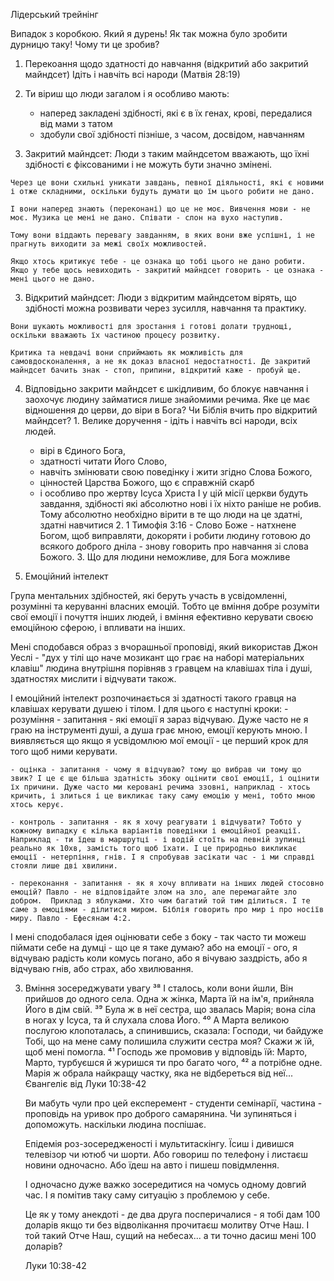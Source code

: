 Лідерський трейнінг

Випадок з коробкою. Який я дурень! Як так можна було зробити дурницю таку! Чому ти це зробив? 

1. Перекоання щодо здатності до навчання (відкритий або закритий майндсет)
  Ідіть і навчіть всі народи (Матвія 28:19)


  1. Ти віриш що люди загалом і я особливо мають:
      - наперед закладені здібності, які є в їх генах, крові, передалися від мами з татом 
      - здобули свої здібності пізніше, з часом, досвідом, навчанням

  2. Закритий майндсет:
    Люди з таким майндсетом вважають, що їхні здібності є фіксованими і не можуть бути значно змінені.

    Через це вони схильні уникати завдань, певної діяльності, які є новими і отже складними, оскільки будуть думати що їм цього робити не дано.

    І вони наперед знають (переконані) що це не моє. Вивчення мови - не моє. Музика це мені не дано. Співати - слон на вухо наступив. 

    Тому вони віддають перевагу завданням, в яких вони вже успішні, і не прагнуть виходити за межі своїх можливостей.

    Якщо хтось критикує тебе - це ознака що тобі цього не дано робити. Якщо у тебе щось невиходить - закритий майндсет говорить - це ознака - мені цього не дано. 

  3. Відкритий майндсет:
    Люди з відкритим майндсетом вірять, що здібності можна розвивати через зусилля, навчання та практику.

    Вони шукають можливості для зростання і готові долати труднощі, оскільки вважають їх частиною процесу розвитку.

    Критика та невдачі вони сприймають як можливість для самовдосконалення, а не як доказ власної недостатності. Де закритий майндсет бачить знак - стоп, припини, відкритий каже - пробуй ще. 

  4. Відповідьно закрити майндсет є шкідливим, бо блокує навчання і заохочує людину займатися лише знайомими речима. Яке це має відношення до церви, до віри в Бога? Чи Біблія вчить про відкритий майндсет?
    1. Велике доручення - ідіть і навчіть всі народи, всіх людей. 
       - вірі в Єдиного Бога, 
       - здатності читати Його Слово, 
       - навчіть змінювати свою поведінку і жити згідно Слова Божого,
       - цінностей Царства Божого, що є справжній скарб
       - і особливо про жертву Ісуса Христа
      І у цій місії церкви будуть завдання, здібності які абсолютно нові і їх ніхто раніше не робив. Тому абсолютно необхідно вірити в те що люди на це здатні, здатні навчитися
    2. 1 Тимофія 3:16 - Слово Боже - натхнене Богом, щоб виправляти, докоряти і робити людину готовою до всякого доброго дніла - знову говорить про навчання зі слова Божого. 
    3. Що для людини неможливе, для Бога можливе

2. Емоційний інтелект

  Група ментальних здібностей, які беруть участь в усвідомленні, розумінні та керуванні власних емоцій. Тобто це вміння добре розуміти свої емоції і почуття інших людей, і вміння ефективно керувати своєю емоційною сферою, і впливати на інших. 
  
  Мені сподобався образ з вчорашньої проповіді, який використав Джон Уеслі - "дух у тілі що наче мозикант що грає на наборі матеріальних клавіш" людина внутрішня порівняв з гравцем на клавішах тіла і душі, здатностях мислити і відчувати також. 

  І емоційний інтелект розпочинається зі здатності такого гравця на клавішах керувати душею і тілом. І для цього є наступні кроки:
    - розуміння - запитання - які емоції я зараз відчуваю. Дуже часто не я граю на інструменті душі, а душа грає мною, емоції керують мною. І виявляється що якщо я усвідомлюю мої емоції - це перший крок для того щоб ними керувати. 

    - оцінка - запитання - чому я відчуваю? тому що вибрав чи тому що звик? І це є ще більша здатність збоку оцінити свої емоції, і оцінити їх причини. Дуже часто ми керовані речима ззовні, наприклад - хтось кричить, і злиться і це викликає таку саму емоцію у мені, тобто мною хтось керує. 

    - контроль - запитання - як я хочу реагувати і відчувати? Тобто у кожному випадку є кілька варіантів поведінки і емоційної реакції. Наприклад - ти їдеш в маршрутці - і водій стоїть на певній зупинці реально як 10хв, замість того щоб їхати. І це природньо викликає емоції - нетерпіння, гнів. І я спробував засікати час - і ми справді стояли лише дві хвилини. 

    - переконання - запитання - як я хочу впливати на інших людей стосовно емоцій? Павло - не відповідайте злом на зло, але перемагайте зло добром.  Приклад з яблуками. Хто чим багатий той тим ділиться. І те саме з емоціями - ділитися миром. Біблія говорить про мир і про носіїв миру. Павло - Ефесянам 4:2. 

  І мені сподобалася ідея оцінювати себе з боку - так часто ти можеш піймати себе на думці - що це я таке думаю? або на емоції - ого, я відчуваю радість коли комусь погано, або я вічуваю заздрість, або я відчуваю гнів, або страх, або хвилювання. 

3. Вміння зосереджувати увагу
      ³⁸ І сталось, коли вони йшли, Він прийшов до одного села. Одна ж жінка, Марта їй на ім'я, прийняла Його в дім свій. 
      ³⁹ Була ж в неї сестра, що звалась Марія; вона сіла в ногах у Ісуса, та й слухала слова Його. ⁴⁰ А Марта великою послугою клопоталась, а спинившись, сказала: Господи, чи байдуже Тобі, що на мене саму полишила служити сестра моя? Скажи ж їй, щоб мені помогла. ⁴¹ Господь же промовив у відповідь їй: Марто, Марто, турбуєшся й журишся ти про багато чого, ⁴² а потрібне одне. Марія ж обрала найкращу частку, яка не відбереться від неї...
      Євангеліє від Луки 10:38-42

   Ви мабуть чули про цей експеремент - студенти семінарії, частина - проповідь на уривок про доброго самарянина. Чи зупиняться і допоможуть. наскільки людина поспішає. 

   Епідемія роз-зосередженості і мультитаскінгу. Їсиш і дивишся телевізор чи ютюб чи шорти. Або говориш по телефону і листаєш новини одночасно. Або їдеш на авто і пишеш повідмлення. 

   І одночасно дуже важко зосередитися на чомусь одному довгий час. І я помітив таку саму ситуацію з проблемою у себе. 

   Це як у тому анекдоті - де два друга посперичалися - я тобі дам 100 доларів якщо ти без відволікання прочитаєш молитву Отче Наш. І той такий Отче Наш, сущий на небесах... а ти точно дасиш мені 100 доларів? 

   Луки 10:38-42
